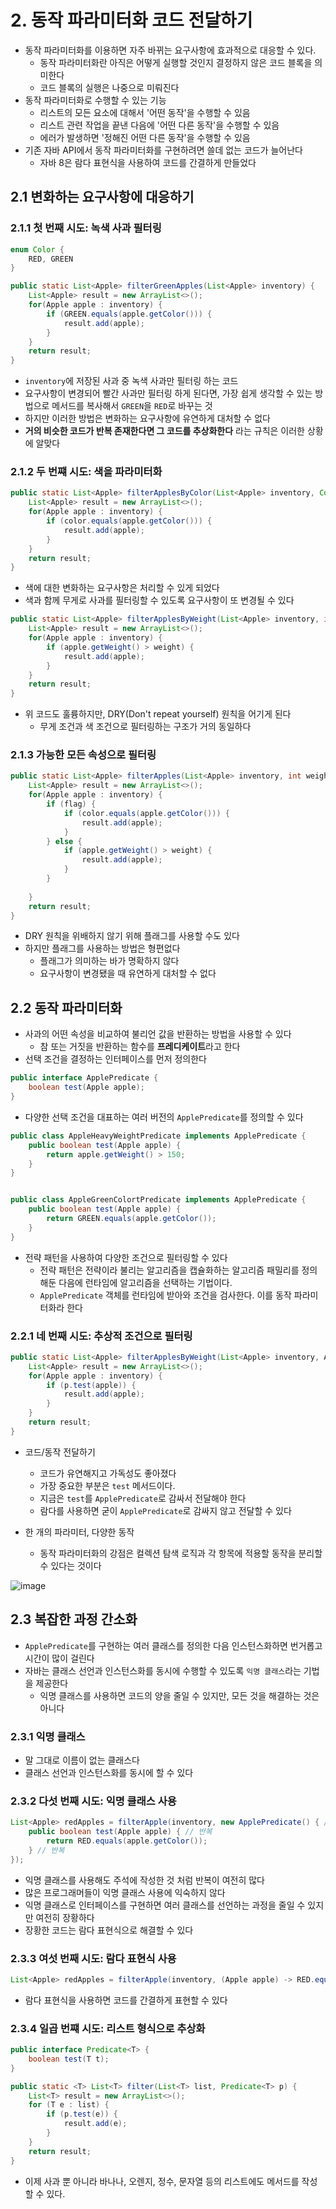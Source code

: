 # 2. 동작 파라미터화 코드 전달하기
- 동작 파라미터화를 이용하면 자주 바뀌는 요구사항에 효과적으로 대응할 수 있다.
  - 동작 파라미터화란 아직은 어떻게 실행할 것인지 결정하지 않은 코드 블록을 의미한다
  - 코드 블록의 실행은 나중으로 미뤄진다
- 동작 파라미터화로 수행할 수 있는 기능
  - 리스트의 모든 요소에 대해서 '어떤 동작'을 수행할 수 있음
  - 리스트 관련 작업을 끝낸 다음에 '어떤 다른 동작'을 수행할 수 있음
  - 에러가 발생하면 '정해진 어떤 다른 동작'을 수행할 수 있음
- 기존 자바 API에서 동작 파라미터화를 구현하려면 쓸데 없는 코드가 늘어난다
  - 자바 8은 람다 표현식을 사용하여 코드를 간결하게 만들었다

## 2.1 변화하는 요구사항에 대응하기
### 2.1.1 첫 번째 시도: 녹색 사과 필터링
```java
enum Color {
    RED, GREEN
}

public static List<Apple> filterGreenApples(List<Apple> inventory) {
    List<Apple> result = new ArrayList<>();
    for(Apple apple : inventory) {
        if (GREEN.equals(apple.getColor())) {
            result.add(apple);
        }
    }
    return result;
}
```
- `inventory`에 저장된 사과 중 녹색 사과만 필터링 하는 코드
- 요구사항이 변경되어 빨간 사과만 필터링 하게 된다면, 가장 쉽게 생각할 수 있는 방법으로 메서드를 복사해서 `GREEN`을 `RED`로 바꾸는 것
- 하지만 이러한 방법은 변화하는 요구사항에 유연하게 대처할 수 없다
- **거의 비슷한 코드가 반복 존재한다면 그 코드를 추상화한다** 라는 규칙은 이러한 상황에 알맞다

### 2.1.2 두 번쨰 시도: 색을 파라미터화
```java
public static List<Apple> filterApplesByColor(List<Apple> inventory, Color color) {
    List<Apple> result = new ArrayList<>();
    for(Apple apple : inventory) {
        if (color.equals(apple.getColor())) {
            result.add(apple);
        }
    }
    return result;
}
```

- 색에 대한 변화하는 요구사항은 처리할 수 있게 되었다
- 색과 함께 무게로 사과를 필터링할 수 있도록 요구사항이 또 변경될 수 있다

```java
public static List<Apple> filterApplesByWeight(List<Apple> inventory, int weight) {
    List<Apple> result = new ArrayList<>();
    for(Apple apple : inventory) {
        if (apple.getWeight() > weight) {
            result.add(apple);
        }
    }
    return result;
}
```
- 위 코드도 훌륭하지만, DRY(Don't repeat yourself) 원칙을 어기게 된다
  - 무게 조건과 색 조건으로 필터링하는 구조가 거의 동일하다

### 2.1.3 가능한 모든 속성으로 필터링
```java
public static List<Apple> filterApples(List<Apple> inventory, int weight, Color color, boolean flag) {
    List<Apple> result = new ArrayList<>();
    for(Apple apple : inventory) {
        if (flag) {
            if (color.equals(apple.getColor())) {
                result.add(apple);
            }
        } else {
            if (apple.getWeight() > weight) {
                result.add(apple);
            }
        }
        
    }
    return result;
}
```
- DRY 원칙을 위배하지 않기 위해 플래그를 사용할 수도 있다
- 하지만 플래그를 사용하는 방법은 형편없다
  - 플래그가 의미하는 바가 명확하지 않다
  - 요구사항이 변경됐을 때 유연하게 대처할 수 없다

## 2.2 동작 파라미터화
- 사과의 어떤 속성을 비교하여 불리언 값을 반환하는 방법을 사용할 수 있다
  - 참 또는 거짓을 반환하는 함수를 **프레디케이트**라고 한다
- 선택 조건을 결정하는 인터페이스를 먼저 정의한다

```java
public interface ApplePredicate {
    boolean test(Apple apple);
}
```
- 다양한 선택 조건을 대표하는 여러 버전의 `ApplePredicate`를 정의할 수 있다 

```java
public class AppleHeavyWeightPredicate implements ApplePredicate {
    public boolean test(Apple apple) {
        return apple.getWeight() > 150;
    }
}


public class AppleGreenColortPredicate implements ApplePredicate {
    public boolean test(Apple apple) {
        return GREEN.equals(apple.getColor());
    }
}
```

- 전략 패턴을 사용하여 다양한 조건으로 필터링할 수 있다
  - 전략 패턴은 전략이라 불리는 알고리즘을 캡슐화하는 알고리즘 패밀리를 정의해둔 다음에 런타임에 알고리즘을 선택하는 기법이다.
  - `ApplePredicate` 객체를 런타임에 받아와 조건을 검사한다. 이를 동작 파라미터화라 한다

### 2.2.1 네 번째 시도: 추상적 조건으로 필터링
```java
public static List<Apple> filterApplesByWeight(List<Apple> inventory, ApplePredicate p) {
    List<Apple> result = new ArrayList<>();
    for(Apple apple : inventory) {
        if (p.test(apple)) {
            result.add(apple);
        }
    }
    return result;
}
```

- 코드/동작 전달하기
  - 코드가 유연해지고 가독성도 좋아졌다
  - 가장 중요한 부분은 `test` 메서드이다.
  - 지금은 `test`를 `ApplePredicate`로 감싸서 전달해야 한다
  - 람다를 사용하면 굳이 `ApplePredicate`로 감싸지 않고 전달할 수 있다

- 한 개의 파라미터, 다양한 동작
  - 동작 파라미터화의 강점은 컬렉션 탐색 로직과 각 항목에 적용할 동작을 분리할 수 있다는 것이다

![image](https://user-images.githubusercontent.com/60502370/165721870-bdeee4cd-46f7-4f04-9cb2-254582ed9682.png)

## 2.3 복잡한 과정 간소화
- `ApplePredicate`를 구현하는 여러 클래스를 정의한 다음 인스턴스화하면 번거롭고 시간이 많이 걸린다
- 자바는 클래스 선언과 인스턴스화를 동시에 수행할 수 있도록 `익명 클래스`라는 기법을 제공한다
  - 익명 클래스를 사용하면 코드의 양을 줄일 수 있지만, 모든 것을 해결하는 것은 아니다

### 2.3.1 익명 클래스
- 말 그대로 이름이 없는 클래스다
- 클래스 선언과 인스턴스화를 동시에 할 수 있다

### 2.3.2 다섯 번째 시도: 익명 클래스 사용
```java
List<Apple> redApples = filterApple(inventory, new ApplePredicate() { // 반복
    public boolean test(Apple apple) { // 반복
        return RED.equals(apple.getColor());
    } // 반복
});
```

- 익명 클래스를 사용해도 주석에 작성한 것 처럼 반복이 여전히 많다
- 많은 프로그래머들이 익명 클래스 사용에 익숙하지 않다
- 익명 클래스로 인터페이스를 구현하면 여러 클래스를 선언하는 과정을 줄일 수 있지만 여전히 장황하다
- 장황한 코드는 람다 표현식으로 해결할 수 있다

### 2.3.3 여섯 번째 시도: 람다 표현식 사용
```java
List<Apple> redApples = filterApple(inventory, (Apple apple) -> RED.equals(apple.getColor()));
```
- 람다 표현식을 사용하면 코드를 간결하게 표현할 수 있다

### 2.3.4 일곱 번쨰 시도: 리스트 형식으로 추상화
```java
public interface Predicate<T> {
    boolean test(T t);
}

public static <T> List<T> filter(List<T> list, Predicate<T> p) {
    List<T> result = new ArrayList<>();
    for (T e : list) {
        if (p.test(e)) {
            result.add(e);
        }
    }
    return result;
}
```

- 이제 사과 뿐 아니라 바나나, 오렌지, 정수, 문자열 등의 리스트에도 메서드를 작성할 수 있다.
